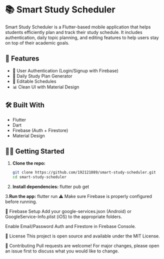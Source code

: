 # 📚 Smart Study Scheduler

Smart Study Scheduler is a Flutter-based mobile application that helps students efficiently plan and track their study schedule. It includes authentication, daily topic planning, and editing features to help users stay on top of their academic goals.

## 🚀 Features

- 🔐 User Authentication (Login/Signup with Firebase)
- 📅 Daily Study Plan Generator
- 📝 Editable Schedules
- 📊 Clean UI with Material Design

## 🛠️ Built With

- Flutter
- Dart
- Firebase (Auth + Firestore)
- Material Design
## 🧑‍💻 Getting Started

1. **Clone the repo:**
   ```bash
   git clone https://github.com/192121089/smart-study-scheduler.git
   cd smart-study-scheduler
2. **Install dependencies:**
   flutter pub get

3.**Run the app:**
   flutter run
⚠️ Make sure Firebase is properly configured before running.

🔐 Firebase Setup
Add your google-services.json (Android) or GoogleService-Info.plist (iOS) to the appropriate folders.


Enable Email/Password Auth and Firestore in Firebase Console.


🧾 License
This project is open source and available under the MIT License.


🤝 Contributing
Pull requests are welcome! For major changes, please open an issue first to discuss what you would like to change.

